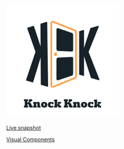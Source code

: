 <img src="./docs/logo.svg" title="" alt="my image" data-align="center">

[Live snapshot](frolicking-melomakarona-390640.netlify.app/)

[Visual Components](frolicking-melomakarona-390640.netlify.app/#storybook)

